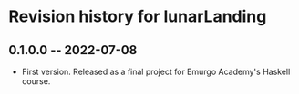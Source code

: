 # Revision history for lunarLanding

## 0.1.0.0 -- 2022-07-08

* First version. Released as a final project for Emurgo Academy's Haskell course.
